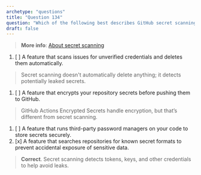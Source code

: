 ```yaml
---
archetype: "questions"  
title: "Question 134"  
question: "Which of the following best describes GitHub secret scanning?"  
draft: false  
---
```


> **More info**: [About secret scanning](https://docs.github.com/en/code-security/secret-scanning/about-secret-scanning)

1. [ ] A feature that scans issues for unverified credentials and deletes them automatically.  
  > Secret scanning doesn't automatically delete anything; it detects potentially leaked secrets.  
1. [ ] A feature that encrypts your repository secrets before pushing them to GitHub.  
  > GitHub Actions Encrypted Secrets handle encryption, but that’s different from secret scanning.  
1. [ ] A feature that runs third-party password managers on your code to store secrets securely.  
1. [x] A feature that searches repositories for known secret formats to prevent accidental exposure of sensitive data.  
  > **Correct**. Secret scanning detects tokens, keys, and other credentials to help avoid leaks.  
